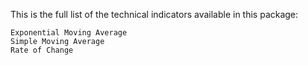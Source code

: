 This is the full list of the technical indicators available in this package:

```
Exponential Moving Average
Simple Moving Average
Rate of Change
```
